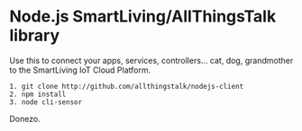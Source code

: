 # Node.js SmartLiving/AllThingsTalk library

Use this to connect your apps, services, controllers... cat, dog, grandmother to the SmartLiving IoT Cloud Platform.

	1. git clone http://github.com/allthingstalk/nodejs-client
	2. npm install
	3. node cli-sensor

Donezo.